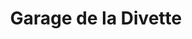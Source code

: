 ---
title: "Garage de la Divette"
url: /cherbourg-en-cotentin/garage-de-la-divette/
shop: réparation de voitures
---